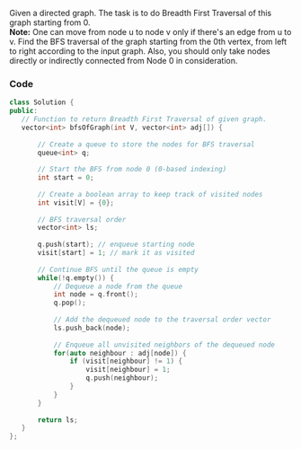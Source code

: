 Given a directed graph. The task is to do Breadth First Traversal of this graph starting from 0.  
**Note:** One can move from node u to node v only if there's an edge from u to v. Find the BFS traversal of the graph starting from the 0th vertex, from left to right according to the input graph. Also, you should only take nodes directly or indirectly connected from Node 0 in consideration.
### Code
```cpp
class Solution {
public:
   // Function to return Breadth First Traversal of given graph.
   vector<int> bfsOfGraph(int V, vector<int> adj[]) {
       
       // Create a queue to store the nodes for BFS traversal
       queue<int> q;
       
       // Start the BFS from node 0 (0-based indexing)
       int start = 0;
       
       // Create a boolean array to keep track of visited nodes
       int visit[V] = {0};
       
       // BFS traversal order
       vector<int> ls;
       
       q.push(start); // enqueue starting node
       visit[start] = 1; // mark it as visited
       
       // Continue BFS until the queue is empty
       while(!q.empty()) {
           // Dequeue a node from the queue
           int node = q.front();
           q.pop();
           
           // Add the dequeued node to the traversal order vector
           ls.push_back(node);
           
           // Enqueue all unvisited neighbors of the dequeued node
           for(auto neighbour : adj[node]) {
               if (visit[neighbour] != 1) {
                   visit[neighbour] = 1;
                   q.push(neighbour);
               }
           }
       }
       
       return ls;
   }
};
```